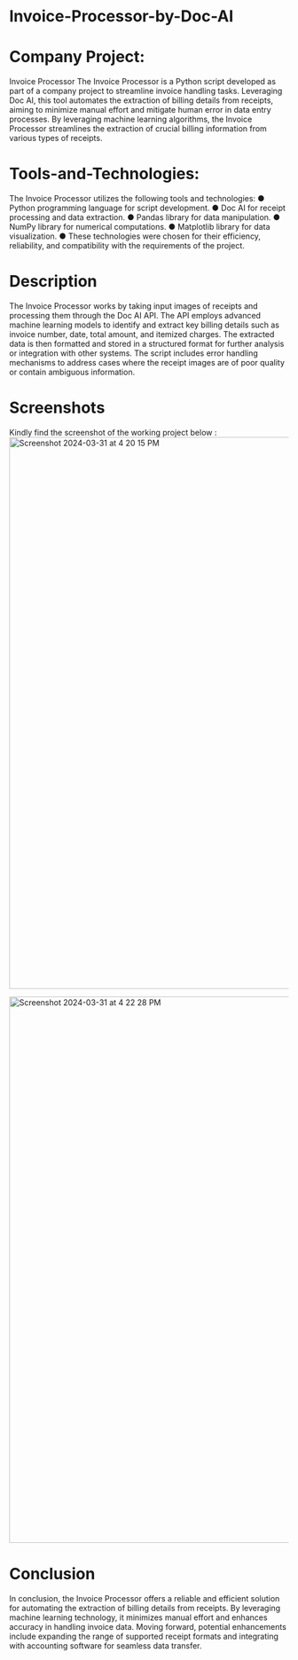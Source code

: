 # Invoice-Processor-by-Doc-AI
# Company Project: 
Invoice Processor  The Invoice Processor is a Python script developed as part of a company project to streamline invoice handling tasks. Leveraging Doc AI, this tool automates the extraction of billing details from receipts, aiming to minimize manual effort and mitigate human error in data entry processes. By leveraging machine learning algorithms, the Invoice Processor streamlines the extraction of crucial billing information from various types of receipts.

# Tools-and-Technologies:
The Invoice Processor utilizes the following tools and technologies:
● Python programming language for script development.
● Doc AI for receipt processing and data extraction.
● Pandas library for data manipulation.
● NumPy library for numerical computations.
● Matplotlib library for data visualization.
● These technologies were chosen for their efficiency, reliability, and compatibility with the requirements of the project. 

# Description 
The Invoice Processor works by taking input images of receipts and processing them through the Doc AI API. The API employs advanced machine learning models to identify and extract key billing details such as invoice number, date, total amount, and itemized charges. The extracted data is then formatted and stored in a structured format for further analysis or integration with other systems. The script includes error handling mechanisms to address cases where the receipt images are of poor quality or contain ambiguous information.

# Screenshots 
Kindly find the screenshot of the working project below : 
<img width="995" alt="Screenshot 2024-03-31 at 4 20 15 PM" src="https://github.com/19UroojKhan/Invoice-Processor-by-Doc-AI/assets/67606435/12652e43-5f43-4f19-a2e8-50c6c96caeba"> 

<img width="985" alt="Screenshot 2024-03-31 at 4 22 28 PM" src="https://github.com/19UroojKhan/Invoice-Processor-by-Doc-AI/assets/67606435/1f49a58a-4f29-44d7-9b9b-a6584c7b4563">

# Conclusion 
In conclusion, the Invoice Processor offers a reliable and efficient solution for automating the extraction of billing details from receipts. By leveraging machine learning technology, it minimizes manual effort and enhances accuracy in handling invoice data. Moving forward, potential enhancements include expanding the range of supported receipt formats and integrating with accounting software for seamless data transfer.

